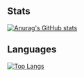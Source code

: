 ## Stats

[![Anurag's GitHub stats](https://github-readme-stats.vercel.app/api?username=electron271&show_icons=true&theme=synthwave)](https://github.com/anuraghazra/github-readme-stats)

## Languages
[![Top Langs](https://github-readme-stats.vercel.app/api/top-langs/?username=electron271&langs_count=10)](https://github.com/anuraghazra/github-readme-stats)



